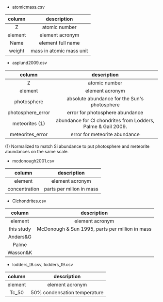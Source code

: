 * atomicmass.csv

| column  | description              |
| :---:   | :--:                     |
| Z       | atomic number            |
| element | element acronym          |
| Name    | element full name        |
| weight  | mass in atomic mass unit |

* asplund2009.csv

| column            | description                                                  |
| :---:             | :---:                                                        |
| Z                 | atomic number                                                |
| element           | element acronym                                              |
| photosphere       | absolute abundance for the Sun's photosphere                 |
| photosphere_error | error for photosphere abundance                              |
| meteorites (1)    | abundance for CI chondrites from Lodders, Palme & Gail 2009. |
| meteorites_error  | error for meteorite abundance                                |

(1) Normalized to match Si abundance to put photosphere and meteorite abundances on the same scale.

* mcdonough2001.csv

| column        | description              |
| :-----------: | :----------------------: |
| element       | element acronym          |
| concentration | parts per milion in mass |

* CIchondrites.csv
 
| column     | description                                     |
| :--------: | :---------------------------------------------: |
| element    | element acronym                                 |
| this study | McDonough & Sun 1995, parts per million in mass |
| Anders&G   |                                                 |
| Palme      |                                                 |
| Wasson&K   |                                                 |

* lodders_t8.csv, lodders_t9.csv

| column  | description                  |
| :-----: | :--------------------------: |
| element | element acronym              |
| Tc_50   | 50% condensation temperature |

